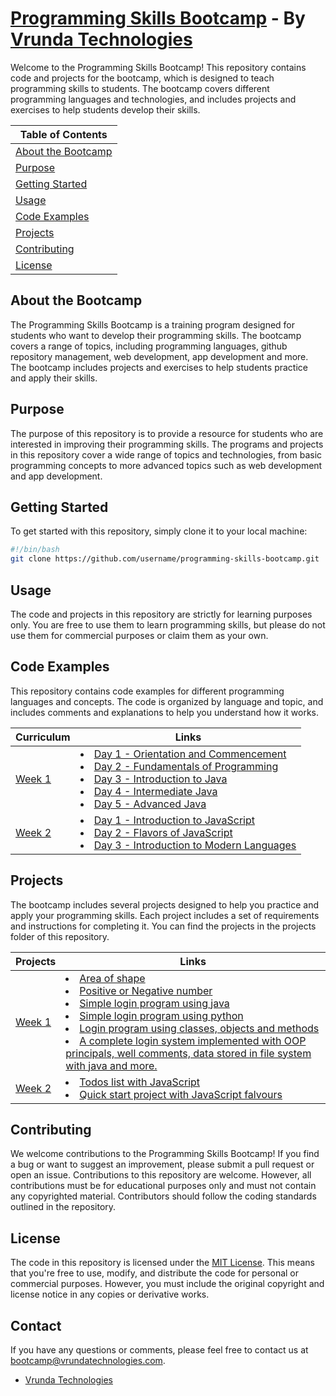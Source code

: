 # [Programming Skills Bootcamp](https://github.com/priteshhirpara17/programming-skills-bootcamp) - By [Vrunda Technologies](http://www.vrundatechnologies.com)

Welcome to the Programming Skills Bootcamp! This repository contains code and projects for the bootcamp, which is designed to teach programming skills to students. The bootcamp covers different programming languages and technologies, and includes projects and exercises to help students develop their skills.

|Table of Contents|
|-----------------|
|[About the Bootcamp](#about-the-bootcamp)|
|[Purpose](#purpose)|
|[Getting Started](#getting-started)|
|[Usage](#usage)|
|[Code Examples](#code-examples)|
|[Projects](#projects)|
|[Contributing](#contributing)|
|[License](#license)|

## About the Bootcamp

The Programming Skills Bootcamp is a training program designed for students who want to develop their programming skills. The bootcamp covers a range of topics, including programming languages, github repository management, web development, app development and more. The bootcamp includes projects and exercises to help students practice and apply their skills.

## Purpose

The purpose of this repository is to provide a resource for students who are interested in improving their programming skills. The programs and projects in this repository cover a wide range of topics and technologies, from basic programming concepts to more advanced topics such as web development and app development.

## Getting Started

To get started with this repository, simply clone it to your local machine:

```bash
#!/bin/bash
git clone https://github.com/username/programming-skills-bootcamp.git
```

## Usage

The code and projects in this repository are strictly for learning purposes only. You are free to use them to learn programming skills, but please do not use them for commercial purposes or claim them as your own.

## Code Examples

This repository contains code examples for different programming languages and concepts. The code is organized by language and topic, and includes comments and explanations to help you understand how it works.

|Curriculum| Links     |
|----------|--------|
| [Week 1](/Week1/) |<li>[Day 1 - Orientation and Commencement](README.md)</li><li>[Day 2 - Fundamentals of Programming](/Week1/Day2/)</li><li>[Day 3 - Introduction to Java](/Week1/Day3/)</li><li>[Day 4 - Intermediate Java](/Week1/Day4/)</li><li>[Day 5 - Advanced Java](/Week1/Day5/)</li>|
|[Week 2](/Week2/)|<li>[Day 1 - Introduction to JavaScript](/Week2/Day1/)</li><li>[Day 2 - Flavors of JavaScript](/Week2/Day2/)</li><li>[Day 3 - Introduction to Modern Languages](/Week2/Day3/)</li>

## Projects

The bootcamp includes several projects designed to help you practice and apply your programming skills. Each project includes a set of requirements and instructions for completing it. You can find the projects in the projects folder of this repository.

|Projects| Links     |
|--------|------|
|[Week 1](/Week1/)| <li>[Area of shape](Week1/Day2/Project/Area.java)</li> <li>[Positive or Negative number](Week1/Day2/Project/PositiveOrNegative.java)</li> <li>[Simple login program using java](Week1/Day2/Project/SimpleLogin.java)</li> <li>[Simple login program using python](Week1/Day2/Project/pythonLogin.py)</li> <li>[Login program using classes, objects and methods](/Week1/Day3/Project/LoginSystemUsingClassAndObjects.java)</li> <li>[A complete login system implemented with OOP principals, well comments, data stored in file system with java and more.](/Week1/Day4/Project/CompleteLoginSystem.java)</li> |
|[Week 2](/Week2/)| <li>[Todos list with JavaScript](/Week2/Day1/Project/ToDoList.html)</li> <li>[Quick start project with JavaScript falvours](/Week2/Day2/Project/usestate-example/)</li> |



## Contributing

We welcome contributions to the Programming Skills Bootcamp! If you find a bug or want to suggest an improvement, please submit a pull request or open an issue. Contributions to this repository are welcome. However, all contributions must be for educational purposes only and must not contain any copyrighted material. Contributors should follow the coding standards outlined in the repository.

## License

The code in this repository is licensed under the [MIT License](LICENSE.md). This means that you're free to use, modify, and distribute the code for personal or commercial purposes. However, you must include the original copyright and license notice in any copies or derivative works.

## Contact

If you have any questions or comments, please feel free to contact us at bootcamp@vrundatechnologies.com.

- [Vrunda Technologies](https://www.vrundatechnologies.com)
